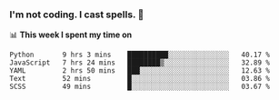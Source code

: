 ### I'm not coding. I cast spells. 🎩

📊 **This week I spent my time on**
<!--START_SECTION:waka-->
```text
Python       9 hrs 3 mins    ██████████░░░░░░░░░░░░░░░   40.17 % 
JavaScript   7 hrs 24 mins   ████████▒░░░░░░░░░░░░░░░░   32.89 % 
YAML         2 hrs 50 mins   ███░░░░░░░░░░░░░░░░░░░░░░   12.63 % 
Text         52 mins         █░░░░░░░░░░░░░░░░░░░░░░░░   03.86 % 
SCSS         49 mins         █░░░░░░░░░░░░░░░░░░░░░░░░   03.67 % 
```
<!--END_SECTION:waka-->
